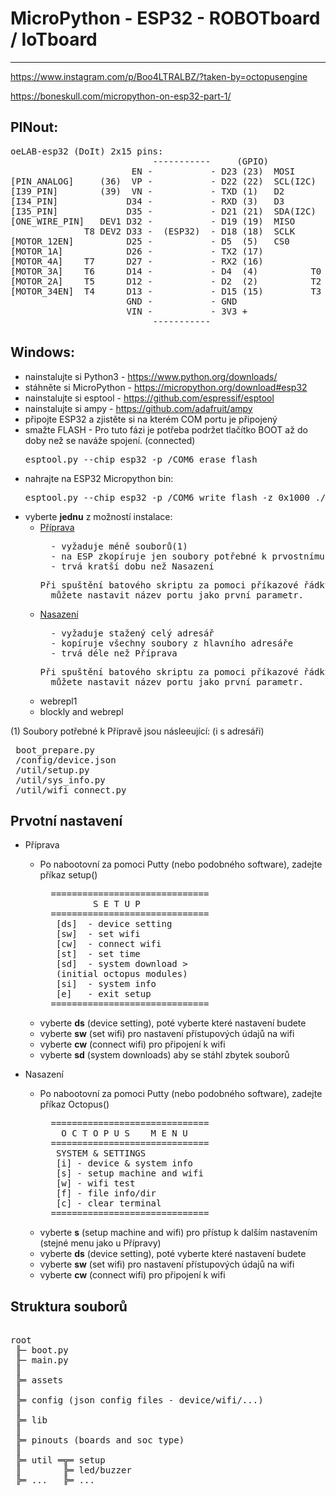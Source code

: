 # MicroPython - ESP32 - ROBOTboard / IoTboard

---
https://www.instagram.com/p/Boo4LTRALBZ/?taken-by=octopusengine

https://boneskull.com/micropython-on-esp32-part-1/


## PINout:
<pre>
oeLAB-esp32 (DoIt) 2x15 pins:                                [ROBOT Board]:::
                           -----------     (GPIO)
                       EN -           - D23 (23)  MOSI       [SPI_MOSI_PIN] 
[PIN_ANALOG]     (36)  VP -           - D22 (22)  SCL(I2C)   [I2C_SCL_PIN]
[I39_PIN]        (39)  VN -           - TXD (1)   D2
[I34_PIN]             D34 -           - RXD (3)   D3
[I35_PIN]             D35 -           - D21 (21)  SDA(I2C)   [I2C_SDA_PIN]
[ONE_WIRE_PIN]   DEV1 D32 -           - D19 (19)  MISO       [SPI_MISO_PIN]
              T8 DEV2 D33 -  (ESP32)  - D18 (18)  SCLK       [SPI_CLK_PIN]
[MOTOR_12EN]          D25 -           - D5  (5)   CS0        [SPI_CS0_PIN]
[MOTOR_1A]            D26 -           - TX2 (17)             [PIN_PWM1] /Servo1
[MOTOR_4A]    T7      D27 -           - RX2 (16)             [PIN_PWM2] /Servo2
[MOTOR_3A]    T6      D14 -           - D4  (4)          T0  [PIN_PWM3] /Servo3
[MOTOR_2A]    T5      D12 -           - D2  (2)          T2  [BUILT_IN_LED]
[MOTOR_34EN]  T4      D13 -           - D15 (15)         T3  [WS_LED_PIN] //v1(13)     
                      GND -           - GND
                      VIN -           - 3V3 +
                           -----------
</pre>     

## Windows:
* nainstalujte si Python3 - https://www.python.org/downloads/
* stáhněte si MicroPython - https://micropython.org/download#esp32
* nainstalujte si esptool - https://github.com/espressif/esptool
* nainstalujte si ampy - https://github.com/adafruit/ampy
* připojte ESP32 a zjistěte si na kterém COM portu je připojený
* smažte FLASH - Pro tuto fázi je potřeba podržet tlačítko BOOT až do doby než se naváže spojení. (connected)
    <pre>esptool.py --chip esp32 -p /COM6 erase_flash</pre>
* nahrajte na ESP32 Micropython bin: 
    <pre>esptool.py --chip esp32 -p /COM6 write_flash -z 0x1000 ./down/esp32-_FileVersion_.bin</pre>
* vyberte <b>jednu</b> z možností instalace:
    * [Příprava](https://github.com/octopusengine/octopuslab/blob/master/esp32-micropython/prepare.bat)
        <pre>  - vyžaduje méně souborů(1)
        - na ESP zkopíruje jen soubory potřebné k prvostnímu nastavení
        - trvá kratší dobu než Nasazení</pre>
        <pre>Při spuštění batového skriptu za pomoci příkazové řádky 
        můžete nastavit název portu jako první parametr.</pre>
    * [Nasazení](https://github.com/octopusengine/octopuslab/blob/master/esp32-micropython/deploy.bat)
        <pre>  - vyžaduje stažený celý adresář
        - kopíruje všechny soubory z hlavního adresáře
        - trvá déle než Příprava</pre>
        <pre>Při spuštění batového skriptu za pomoci příkazové řádky 
        můžete nastavit název portu jako první parametr.</pre>
    * webrepl1
    * blockly and webrepl

(1) Soubory potřebné k Přípravě jsou násleeující: (i s adresáři)
<pre> boot_prepare.py
 /config/device.json
 /util/setup.py
 /util/sys_info.py
 /util/wifi_connect.py
</pre>

## Prvotní nastavení

* Příprava
    * Po nabootovní za pomoci Putty (nebo podobného software), zadejte příkaz setup()
        <pre>
        ==============================
                S E T U P
        ==============================
         [ds]  - device setting
         [sw]  - set wifi
         [cw]  - connect wifi
         [st]  - set time
         [sd]  - system download >
         (initial octopus modules)
         [si]  - system info
         [e]   - exit setup
        ==============================</pre>
    * vyberte <b>ds</b> (device setting), poté vyberte které nastavení budete
    * vyberte <b>sw</b> (set wifi) pro nastavení přístupových údajů na wifi
    * vyberte <b>cw</b> (connect wifi) pro připojení k wifi
    * vyberte <b>sd</b> (system downloads) aby se stáhl zbytek souborů
    
* Nasazení
    * Po nabootovní za pomoci Putty (nebo podobného software), zadejte příkaz Octopus()
        <pre>
        ==============================
          O C T O P U S    M E N U
        ==============================
         SYSTEM & SETTINGS
         [i] - device & system info
         [s] - setup machine and wifi
         [w] - wifi test
         [f] - file info/dir
         [c] - clear terminal
        ==============================</pre>
    * vyberte <b>s</b> (setup machine and wifi) pro přístup k dalším nastavením (stejné menu jako u Přípravy)
    * vyberte <b>ds</b> (device setting), poté vyberte které nastavení budete
    * vyberte <b>sw</b> (set wifi) pro nastavení přístupových údajů na wifi
    * vyberte <b>cw</b> (connect wifi) pro připojení k wifi
    

## Struktura souborů

<pre>

root
 ╟─ boot.py
 ╟─ main.py
 ║
 ╠═ assets
 ║
 ╠═ config (json config files - device/wifi/...)
 ║
 ╠═ lib
 ║
 ╠═ pinouts (boards and soc type)
 ║
 ╠═ util ═╦═ setup
 ║        ╠═ led/buzzer
 ╠═ ...   ╠═ ...
</pre>







